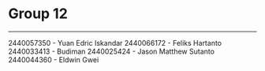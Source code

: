 # Group 12
---
2440057350 - Yuan Edric Iskandar
2440066172 - Feliks Hartanto
2440033413 - Budiman
2440025424 - Jason Matthew Sutanto
2440044360 - Eldwin Gwei
